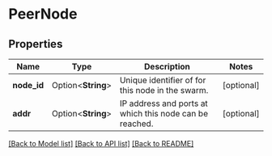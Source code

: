 # PeerNode

## Properties

Name | Type | Description | Notes
------------ | ------------- | ------------- | -------------
**node_id** | Option<**String**> | Unique identifier of for this node in the swarm. | [optional]
**addr** | Option<**String**> | IP address and ports at which this node can be reached.  | [optional]

[[Back to Model list]](../README.md#documentation-for-models) [[Back to API list]](../README.md#documentation-for-api-endpoints) [[Back to README]](../README.md)



